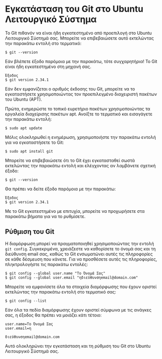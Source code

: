 # Εγκατάσταση του Git στο Ubuntu Λειτουργικό Σύστημα

Το Git πιθανόν να είναι ήδη εγκατεστημένο από προεπιλογή στο Ubuntu Λειτουργικό Σύστημά σας. Μπορείτε να επιβεβαιώσετε αυτό εκτελώντας την παρακάτω εντολή στο τερματικό:

```shell
$ git --version
```

Εάν βλέπετε έξοδο παρόμοια με την παρακάτω, τότε συγχαρητήρια! Το Git είναι ήδη εγκατεστημένο στη μηχανή σας.

```shell
Έξοδος
$ git version 2.34.1
```

Εάν δεν εμφανίζεται ο αριθμός έκδοσης του Git, μπορείτε να το εγκαταστήσετε χρησιμοποιώντας τον προεπιλεγμένο διαχειριστή πακέτων του Ubuntu (APT).

Πρώτα, ενημερώστε το τοπικό ευρετήριο πακέτων χρησιμοποιώντας τα εργαλεία διαχείρισης πακέτων apt. Ανοίξτε το τερματικό και εισαγάγετε την παρακάτω εντολή:

```shell
$ sudo apt update
```

Μόλις ολοκληρωθεί η ενημέρωση, χρησιμοποιήστε την παρακάτω εντολή για να εγκαταστήσετε το Git:

```shell
$ sudo apt install git
```

Μπορείτε να επιβεβαιώσετε ότι το Git έχει εγκατασταθεί σωστά εκτελώντας την παρακάτω εντολή και ελέγχοντας αν λαμβάνετε σχετική έξοδο:

```shell
$ git --version
```

Θα πρέπει να δείτε έξοδο παρόμοια με την παρακάτω:

```shell
Έξοδος
$ git version 2.34.1
```

Με το Git εγκατεστημένο με επιτυχία, μπορείτε να προχωρήσετε στα παρακάτω βήματα για να το ρυθμίσετε.

## Ρύθμιση του Git

Η διαμόρφωση μπορεί να πραγματοποιηθεί χρησιμοποιώντας την εντολή `git config`. Συγκεκριμένα, χρειάζεστε να καθορίσετε το όνομά σας και τη διεύθυνση email σας, καθώς το Git ενσωματώνει αυτές τις πληροφορίες σε κάθε δέσμευση που κάνετε. Για να προσθέσετε αυτές τις πληροφορίες, πληκτρολογήστε τις παρακάτω εντολές:

```shell
$ git config --global user.name "Το Όνομά Σας"
$ git config --global user.email "ηδιεύθυνσηemail@domain.com"
```

Μπορείτε να εμφανίσετε όλα τα στοιχεία διαμόρφωσης που έχουν οριστεί εκτελώντας την παρακάτω εντολή στο τερματικό σας:

```shell
$ git config --list
```

Εάν όλα τα πεδία διαμόρφωσης έχουν οριστεί σύμφωνα με τις ανάγκες σας, η έξοδος θα πρέπει να μοιάζει κάτι τέτοιο:

```shell
user.name=Το Όνομά Σας
user.email=η

διεύθυνσηemail@domain.com
```

Αυτό ολοκληρώνει την εγκατάσταση και τη ρύθμιση του Git στο Ubuntu Λειτουργικό Σύστημά σας.